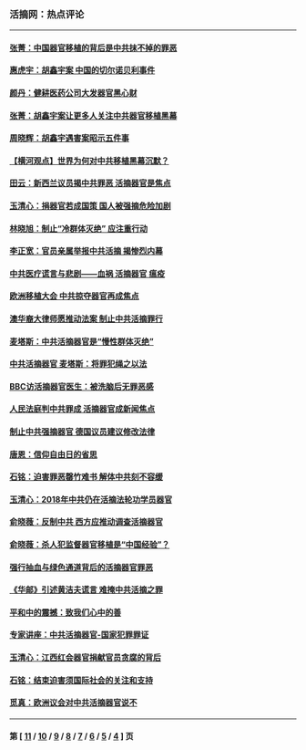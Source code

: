 ### 活摘网：热点评论
---
#### [张菁：中国器官移植的背后是中共抹不掉的罪恶](../../pages/nf5879/n13974977.md?07250430) 
#### [惠虎宇：胡鑫宇案 中国的切尔诺贝利事件](../../pages/nf5879/n13942916.md?07250430) 
#### [颜丹：健耕医药公司大发器官黑心财](../../pages/nf5879/n13940134.md?07250430) 
#### [张菁：胡鑫宇案让更多人关注中共器官移植黑幕](../../pages/nf5879/n13929073.md?07250430) 
#### [周晓辉：胡鑫宇遇害案昭示五件事](../../pages/nf5879/n13921870.md?07250430) 
#### [【横河观点】世界为何对中共移植黑幕沉默？](../../pages/nf5879/n13244249.md?07250430) 
#### [田云：新西兰议员揭中共罪恶 活摘器官是焦点](../../pages/nf5879/n13070629.md?07250430) 
#### [玉清心：捐器官若成国策 国人被强摘危险加剧](../../pages/nf5879/n12802713.md?07250430) 
#### [林晓旭：制止“冷群体灭绝” 应注重行动](../../pages/nf5879/n12779736.md?07250430) 
#### [李正宽：官员亲属举报中共活摘 揭惨烈内幕](../../pages/nf5879/n12684490.md?07250430) 
#### [中共医疗谎言与悲剧——血祸 活摘器官 瘟疫](../../pages/nf5879/n12372103.md?07250430) 
#### [欧洲移植大会 中共掠夺器官再成焦点](../../pages/nf5879/n11538883.md?07250430) 
#### [澳华裔大律师愿推动法案 制止中共活摘罪行](../../pages/nf5879/n11377039.md?07250430) 
#### [麦塔斯：中共活摘器官是“慢性群体灭绝”](../../pages/nf5879/n11350529.md?07250430) 
#### [中共活摘器官 麦塔斯：将罪犯绳之以法](../../pages/nf5879/n11347973.md?07250430) 
#### [BBC访活摘器官医生：被洗脑后无罪恶感](../../pages/nf5879/n11335935.md?07250430) 
#### [人民法庭判中共罪成 活摘器官成新闻焦点](../../pages/nf5879/n11331578.md?07250430) 
#### [制止中共强摘器官 德国议员建议修改法律](../../pages/nf5879/n11249451.md?07250430) 
#### [唐恩：信仰自由日的省思](../../pages/nf5879/n11003525.md?07250430) 
#### [石铭：迫害罪恶罄竹难书  解体中共刻不容缓](../../pages/nf5879/n10942855.md?07250430) 
#### [玉清心：2018年中共仍在活摘法轮功学员器官](../../pages/nf5879/n10914646.md?07250430) 
#### [俞晓薇：反制中共 西方应推动调查活摘器官](../../pages/nf5879/n10794671.md?07250430) 
#### [俞晓薇：杀人犯监督器官移植是“中国经验”？](../../pages/nf5879/n10466427.md?07250430) 
#### [强行抽血与绿色通道背后的活摘器官罪恶](../../pages/nf5879/n10004708.md?07250430) 
#### [《华邮》引述黄洁夫谎言 难掩中共活摘之罪](../../pages/nf5879/n9642309.md?07250430) 
#### [平和中的震撼：致我们心中的善](../../pages/nf5879/n9021123.md?07250430) 
#### [专家讲座：中共活摘器官-国家犯罪罪证](../../pages/nf5879/n8828153.md?07250430) 
#### [玉清心：江西红会器官捐献官员贪腐的背后](../../pages/nf5879/n8522122.md?07250430) 
#### [石铭：结束迫害须国际社会的关注和支持](../../pages/nf5879/n8443497.md?07250430) 
#### [觅真：欧洲议会对中共活摘器官说不](../../pages/nf5879/n8337486.md?07250430) 

---
#### 第 [ [11](./11.md?07250430) / [10](./10.md?07250430) / [9](./9.md?07250430) / [8](./8.md?07250430) / [7](./7.md?07250430) / [6](./6.md?07250430) / [5](./5.md?07250430) / [4](./4.md?07250430) ] 页
